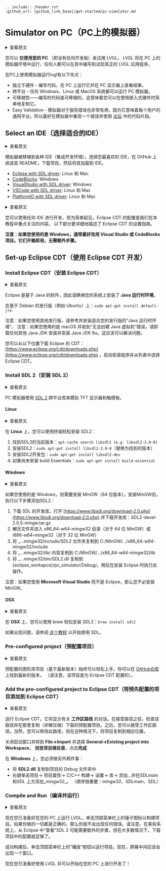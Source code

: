 ```eval_rst
.. include:: /header.rst 
:github_url: |github_link_base|/get-started/pc-simulator.md
```
# Simulator on PC（PC上的模拟器）

<details>
<summary>查看原文</summary>
<p>

You can try out LVGL **using only your PC** (i.e. without any development boards). LVGL will run on a simulator environment on the PC where anyone can write and experiment the real LVGL applications.

Using the simulator on the PC has the following advantages:
- Hardware independent - Write code, run it on the PC and see the result on the PC monitor.
- Cross-platform - Any Windows, Linux or MacOS system can run the PC simulator.  
- Portability - the written code is portable, which means you can simply copy it when using an embedded hardware.
- Easy Validation - The simulator is also very useful to report bugs because it means common platform for every user. So it's a good idea to reproduce a bug in the simulator and use the code snippet in the [Forum](https://forum.lvgl.io).

</p>
</details>

您可以 **仅使用您的 PC** （即没有任何开发板）来试用 LVGL。 LVGL 将在 PC 上的模拟器环境中运行，任何人都可以在其中编写和试验真正的 LVGL 应用程序。

在PC上使用模拟器运行lvgl有以下优点：

- 独立于硬件 - 编写代码，在 PC 上运行它并在 PC 显示器上查看结果。
- 跨平台 - 任何 Windows、Linux 或 MacOS 系统都可以运行 PC 模拟器。
- 可移植性——编写的代码是可移植的，这意味着您可以在使用嵌入式硬件时简单地复制它。
- Easy Validation - 模拟器对于报告错误也非常有用，因为它意味着每个用户的通用平台。所以最好在模拟器中重现一个错误并使用 [论坛](https://forum.lvgl.io) 中的代码片段。


## Select an IDE（选择适合的IDE）

<details>
<summary>查看原文</summary>
<p>

The simulator is ported to various IDEs (Integrated Development Environments). Choose your favorite IDE, read its README on GitHub, download the project, and load it to the IDE.

- [Eclipse with SDL driver](https://github.com/lvgl/lv_sim_eclipse_sdl): Recommended on Linux and Mac
- [CodeBlocks](https://github.com/lvgl/lv_sim_codeblocks_win): Recommended on Windows（简单方便推荐使用）
- [VisualStudio with SDL driver](https://github.com/lvgl/lv_sim_visual_studio_sdl): For Windows
- [VSCode with SDL driver](https://github.com/lvgl/lv_sim_vscode_sdl): Recommended on Linux and Mac
- [PlatformIO with SDL driver](https://github.com/lvgl/lv_platformio): Recommended on Linux and Mac

</p>
</details>

模拟器被移植到各种 IDE（集成开发环境）。选择您最喜欢的 IDE，在 GitHub 上阅读其 README，下载项目，然后将其加载到 IDE。

- [Eclipse with SDL driver](https://github.com/lvgl/lv_sim_eclipse_sdl): Linux 和 Mac
- [CodeBlocks](https://github.com/lvgl/lv_sim_codeblocks_win): Windows
- [VisualStudio with SDL driver](https://github.com/lvgl/lv_sim_visual_studio_sdl): Windows
- [VSCode with SDL driver](https://github.com/lvgl/lv_sim_vscode_sdl): Linux 和 Mac 
- [PlatformIO with SDL driver](https://github.com/lvgl/lv_platformio): Linux 和 Mac 

<details>
<summary>查看原文</summary>
<p>

You can use any IDE for the development but, for simplicity, the configuration for Eclipse CDT is what we'll focus on in this tutorial.
The following section describes the set-up guide of Eclipse CDT in more details.

**Note: If you are on Windows, it's usually better to use the Visual Studio or CodeBlocks projects instead. They work out of the box without requiring extra steps.**

</p>
</details>


您可以使用任何 IDE 进行开发，但为简单起见，Eclipse CDT 的配置是我们在本教程中重点关注的内容。
以下部分更详细地描述了 Eclipse CDT 的设置指南。

**注意：如果您使用的是 Windows，通常最好改用 Visual Studio 或 CodeBlocks 项目。它们开箱即用，无需额外步骤。**


## Set-up Eclipse CDT（使用 Eclipse CDT 开发）

### Install Eclipse CDT（安装 Eclipse CDT）

<details>
<summary>查看原文</summary>
<p>

[Eclipse CDT](https://eclipse.org/cdt/) is a C/C++ IDE.

Eclipse is a Java based software therefore be sure **Java Runtime Environment** is installed on your system.   

On Debian-based distros (e.g. Ubuntu): `sudo apt-get install default-jre`

Note: If you are using other distros, then please refer and install 'Java Runtime Environment' suitable to your distro.
Note: If you are using macOS and get a "Failed to create the Java Virtual Machine" error, uninstall any other Java JDK installs and install Java JDK 8u. This should fix the problem.

You can download Eclipse's CDT from: [https://www.eclipse.org/cdt/downloads.php](https://www.eclipse.org/cdt/downloads.php). Start the installer and choose *Eclipse CDT* from the list.

</p>
</details>

Eclipse 是基于 Java 的软件，因此请确保您的系统上安装了 **Java 运行时环境**。

在基于 Debian 的发行版（例如 Ubuntu）上：`sudo apt-get install default-jre`

注意：如果您使用其他发行版，请参考并安装适合您的发行版的“Java 运行时环境”。
注意：如果您使用的是 macOS 并收到“无法创建 Java 虚拟机”错误，请卸载任何其他 Java JDK 安装并安装 Java JDK 8u。这应该可以解决问题。

您可以从以下位置下载 Eclipse 的 CDT：[https://www.eclipse.org/cdt/downloads.php](https://www.eclipse.org/cdt/downloads.php) 。启动安装程序并从列表中选择 Eclipse CDT。

### Install SDL 2（安装 SDL 2）

<details>
<summary>查看原文</summary>
<p>

The PC simulator uses the [SDL 2](https://www.libsdl.org/download-2.0.php) cross platform library to simulate a TFT display and a touch pad. 

</p>
</details>

PC 模拟器使用 [SDL 2](https://www.libsdl.org/download-2.0.php) 跨平台库来模拟 TFT 显示器和触摸板。

#### Linux

<details>
<summary>查看原文</summary>
<p>

On **Linux** you can easily install SDL2 using a terminal:

1. Find the current version of SDL2: `apt-cache search libsdl2 (e.g. libsdl2-2.0-0)`
2. Install SDL2: `sudo apt-get install libsdl2-2.0-0` (replace with the found version)
3. Install SDL2 development package: `sudo apt-get install libsdl2-dev`
4. If build essentials are not installed yet: `sudo apt-get install build-essential`

</p>
</details>

在 **Linux** 上，您可以使用终端轻松安装 SDL2：

1. 找到SDL2的当前版本：`apt-cache search libsdl2 (e.g. libsdl2-2.0-0)`
2. 安装SDL2：`sudo apt-get install libsdl2-2.0-0`（替换为找到的版本）
3. 安装SDL2开发包：`sudo apt-get install libsdl2-dev`
4. 如果尚未安装 build Essentials：`sudo apt-get install build-essential`


#### Windows

<details>
<summary>查看原文</summary>
<p>

If you are using **Windows** firstly you need to install MinGW ([64 bit version](http://mingw-w64.org/doku.php/download)). After installing MinGW, do the following steps to add SDL2:

1. Download the development libraries of SDL.   
Go to [https://www.libsdl.org/download-2.0.php](https://www.libsdl.org/download-2.0.php) and download _Development Libraries: SDL2-devel-2.0.5-mingw.tar.gz_
2. Decompress the file and go to _x86_64-w64-mingw32_ directory (for 64 bit MinGW) or to _i686-w64-mingw32_ (for 32 bit MinGW)
3. Copy _..._mingw32/include/SDL2_ folder to _C:/MinGW/.../x86_64-w64-mingw32/include_
4. Copy _..._mingw32/lib/_ content to _C:/MinGW/.../x86_64-w64-mingw32/lib_
5. Copy _..._mingw32/bin/SDL2.dll_ to _{eclipse_worksapce}/pc_simulator/Debug/_.  Do it later when Eclipse is installed. 

Note: If you are using **Microsoft Visual Studio** instead of Eclipse then you don't have to install MinGW. 

</p>
</details>

如果您使用的是 Windows，则需要安装 MinGW（64 位版本）。安装MinGW后，执行以下步骤添加SDL2：

1. 下载 SDL 的开发库。打开 [https://www.libsdl.org/download-2.0.php](https://www.libsdl.org/download-2.0.php) 并下载开发库：SDL2-devel-2.0.5-mingw.tar.gz
2. 解压文件并进入 x86_64-w64-mingw32 目录（对于 64 位 MinGW）或 i686-w64-mingw32（对于 32 位 MinGW）
3. 将 _...mingw32/include/SDL2 文件夹复制到 C:/MinGW/.../x86_64-w64-mingw32/include
4. 将 _...mingw32/lib/ 内容复制到 C:/MinGW/.../x86_64-w64-mingw32/lib
5. 将 _...mingw32/bin/SDL2.dll 复制到 {eclipse_workapce}/pc_simulator/Debug/。稍后在安装 Eclipse 时执行此操作。

注意：如果您使用 **Microsoft Visual Studio** 而不是 Eclipse，那么您不必安装 MinGW。

#### OSX

<details>
<summary>查看原文</summary>
<p>

On **OSX** you can easily install SDL2 with brew: `brew install sdl2`

If something is not working, then please refer [this tutorial](http://lazyfoo.net/tutorials/SDL/01_hello_SDL/index.php) to get started with SDL.

</p>
</details>

在 **OSX** 上，您可以使用 brew 轻松安装 SDL2：`brew install sdl2`

如果出现问题，请参阅 [这个教程](http://lazyfoo.net/tutorials/SDL/01_hello_SDL/index.php) 以开始使用 SDL。

### Pre-configured project（预配置项目）

<details>
<summary>查看原文</summary>
<p>

A pre-configured graphics library project (based on the latest release) is always available to get started easily. 
You can find the latest one on [GitHub](https://github.com/lvgl/lv_sim_eclipse_sdl).
(Please note that, the project is configured for Eclipse CDT). 

</p>
</details>

预配置的图形库项目（基于最新版本）始终可以轻松上手。你可以在 [GitHub仓库](https://github.com/lvgl/lv_sim_eclipse_sdl) 上找到最新的版本。 （请注意，该项目是为 Eclipse CDT 配置的）。

### Add the pre-configured project to Eclipse CDT（将预先配置的项目添加到 Eclipse CDT）

<details>
<summary>查看原文</summary>
<p>

Run Eclipse CDT. It will show a dialogue about the **workspace path**. Before accepting the path, check that path and copy (and unzip) the downloaded pre-configured project there. After that, you can accept the workspace path. Of course you can modify this path but, in that case copy the project to the corresponding location.

Close the start up window and go to **File-&gt;Import** and choose **General-&gt;Existing project into Workspace**. **Browse the root directory** of the project and click **Finish**

On **Windows** you have to do two additional things:

- Copy the **SDL2.dll** into the project's Debug folder 
- Right click on the project -&gt; Project properties -&gt; C/C++ Build -&gt; Settings -&gt; Libraries -&gt; Add ... and add _mingw32_ above SDLmain and SDL. (The order is important: mingw32, SDLmain, SDL)

</p>
</details>

运行 Eclipse CDT。它将显示有关 **工作区路径** 的对话。在接受路径之前，检查该路径并在那里复制（并解压缩）下载的预配置项目。之后，您可以接受工作区路径。当然，您可以修改此路径，但在这种情况下，将项目复制到相应位置。

关闭启动窗口并转到 **File->Import** 并选择 **General->Existing project into Workspace**。 **浏览项目根目录**，点击**完成**

在 **Windows** 上，您必须做另外两件事：

- 将 **SD​​L2.dll** 复制到项目的 Debug 文件夹中
- 右键单击​​项目-> 项目属性-> C/C++ 构建-> 设置-> 库-> 添加...并在SDLmain 和SDL 上方添加_mingw32_。 （顺序很重要：mingw32、SDLmain、SDL）


### Compile and Run（编译并运行）

<details>
<summary>查看原文</summary>
<p>

Now you are ready to run LVGL on your PC. Click on the Hammer Icon on the top menu bar to Build the project. If you have done everything right, then you will not get any errors. Note that on some systems additional steps might be required to "see" SDL 2 from Eclipse but, in most of cases the configurations in the downloaded project is enough.

After a success build, click on the Play button on the top menu bar to run the project. Now a window should appear in the middle of your screen.

Now you are ready to use LVGL and begin development on your PC.

</p>
</details>

现在您已准备好在您的 PC 上运行 LVGL。单击顶部菜单栏上的锤子图标以构建项目。如果你做的一切都是正确的，那么你就不会出现任何错误。请注意，在某些系统上，从 Eclipse 中“查看”SDL 2 可能需要额外的步骤，但在大多数情况下，下载项目中的配置就足够了。

成功构建后，单击顶部菜单栏上的“播放”按钮以运行项目。现在，屏幕中间应该会出现一个窗口。

现在您已准备好使用 LVGL 并可以开始在您的 PC 上进行开发了！

